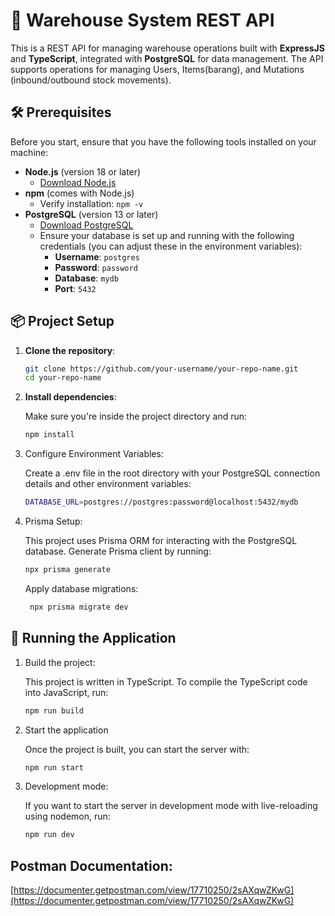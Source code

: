 # 🚀 Warehouse System REST API

This is a REST API for managing warehouse operations built with **ExpressJS** and **TypeScript**, integrated with **PostgreSQL** for data management. The API supports operations for managing Users, Items(barang), and Mutations (inbound/outbound stock movements).

## 🛠 Prerequisites

Before you start, ensure that you have the following tools installed on your machine:

- **Node.js** (version 18 or later)
  - [Download Node.js](https://nodejs.org/en/download/)
- **npm** (comes with Node.js)
  - Verify installation: `npm -v`
- **PostgreSQL** (version 13 or later)
  - [Download PostgreSQL](https://www.postgresql.org/download/)
  - Ensure your database is set up and running with the following credentials (you can adjust these in the environment variables):
    - **Username**: `postgres`
    - **Password**: `password`
    - **Database**: `mydb`
    - **Port**: `5432`

## 📦 Project Setup

1. **Clone the repository**:

   ```bash
   git clone https://github.com/your-username/your-repo-name.git
   cd your-repo-name
2. **Install dependencies**:
   
   Make sure you're inside the project directory and run:

   ```bash
   npm install
3. Configure Environment Variables:
   
   Create a .env file in the root directory with your PostgreSQL connection details and other environment variables:

   ```bash
   DATABASE_URL=postgres://postgres:password@localhost:5432/mydb
4. Prisma Setup:
   
   This project uses Prisma ORM for interacting with the PostgreSQL database. Generate Prisma client by running:

   ```bash
   npx prisma generate
   ```
   Apply database migrations:

   ```bash
    npx prisma migrate dev
   
## 🚀 Running the Application
1. Build the project:

   This project is written in TypeScript. To compile the TypeScript code into JavaScript, run:
   ```bash
   npm run build

3. Start the application

   Once the project is built, you can start the server with:

   ```bash
   npm run start

5. Development mode:

   If you want to start the server in development mode with live-reloading using nodemon, run:
   ```bash
   npm run dev
## Postman Documentation: 

[https://documenter.getpostman.com/view/17710250/2sAXqwZKwG](https://documenter.getpostman.com/view/17710250/2sAXqwZKwG)
